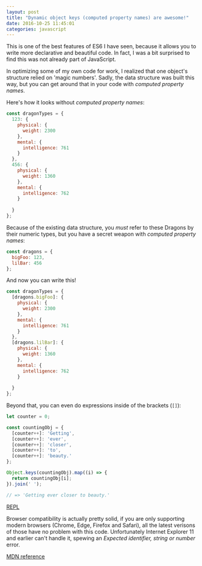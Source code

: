 ```yaml
---
layout: post
title: "Dynamic object keys (computed property names) are awesome!"
date: 2016-10-25 11:45:01
categories: javascript
---
```


This is one of the best features of ES6 I have seen, because it allows you to write more declarative and beautiful code. In fact, I was a bit surprised to find this was not already part of JavaScript.

In optimizing some of my own code for work, I realized that one object's structure relied on 'magic numbers'. Sadly, the data structure was built this way, but you can get around that in your code with _computed property names_.

Here's how it looks without _computed property names_:

```js
const dragonTypes = {
  123: {
    physical: {
      weight: 2300
    },
    mental: {
      intelligence: 761
    }
  },
  456: {
    physical: {
      weight: 1360
    },
    mental: {
      intelligence: 762
    }
  
  }
};
```

Because of the existing data structure, you _must_ refer to these Dragons by their numeric types, but you have a secret weapon with _computed property names_:

```js
const dragons = {
  bigFoo: 123,
  lilBar: 456
};
```

And now you can write this!

```js
const dragonTypes = {
  [dragons.bigFoo]: {
    physical: {
      weight: 2300
    },
    mental: {
      intelligence: 761
    }
  },
  [dragons.lilBar]: {
    physical: {
      weight: 1360
    },
    mental: {
      intelligence: 762
    }
  
  }
};
```

Beyond that, you can even do expressions inside of the brackets (`[]`):

```js
let counter = 0;

const countingObj = {
  [counter++]: 'Getting',
  [counter++]: 'ever',
  [counter++]: 'closer',
  [counter++]: 'to',
  [counter++]: 'beauty.'
};

Object.keys(countingObj).map((i) => {
  return countingObj[i];
}).join(' ');

// => 'Getting ever closer to beauty.'
```

[REPL](https://repl.it/EKae/1)

Browser compatibility is actually pretty solid, if you are only supporting modern browsers (Chrome, Edge, Firefox and Safari), all the latest verisons of those have no problem with this code. Unfortunately Internet Explorer 11 and earlier can't handle it, spewing an _Expected identifier, string or number_ error.

[MDN reference](https://developer.mozilla.org/en-US/docs/Web/JavaScript/Reference/Operators/Object_initializer#Computed_property_names)
